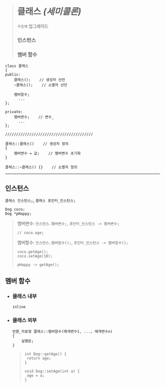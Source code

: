 ># 클래스 *(세미콜론)*
>`구조체` 업그레이드
> 
>### 인스턴스 
>### 멤버 함수
```angular2html
class 클래스
{         
public:
    클래스();    // 생성자 선언 
    ~클래스();    // 소멸자 선언

    멤버함수;    
      ...
};

private:
    멤버변수;    // 변수_
      ...
};

////////////////////////////////////////

클래스::클래스()    // 생성자 정의
{
    멤버변수 = 값;    // 멤버변수 초기화
}

클래스::~클래스() {}    // 소멸자 정의
```
---

## 인스턴스
`클래스 인스턴스;`, `클래스 포인터_인스턴스;`
```angular2html
Dog coco;
Dog *pHappy;
```
>멤버변수: `인스턴스.멤버변수;`, `포인터_인스턴스 -> 멤버변수;`
>```
>// coco.age;
>```
> 
>멤버함수: `인스턴스.멤버함수();`, `포인터_인스턴스 -> 멤버함수();`
>```
>coco.getAge();
>coco.setAge(10);
>
>pHappy -> getAge();
>```

## 멤버 함수

+ ### 클래스 내부
  `inline`

+ ### 클래스 외부
  ```angular2html
  반환_자료형 클래스::멤버함수(매개변수1, ..., 매개변수n)  
  {
      실행문;
  }
  ```
  >```
  >int Dog::getAge() {
  >  return age;
  >}
  >
  >void Dog::setAge(int a) {
  >  age = a;
  >}
  >```


